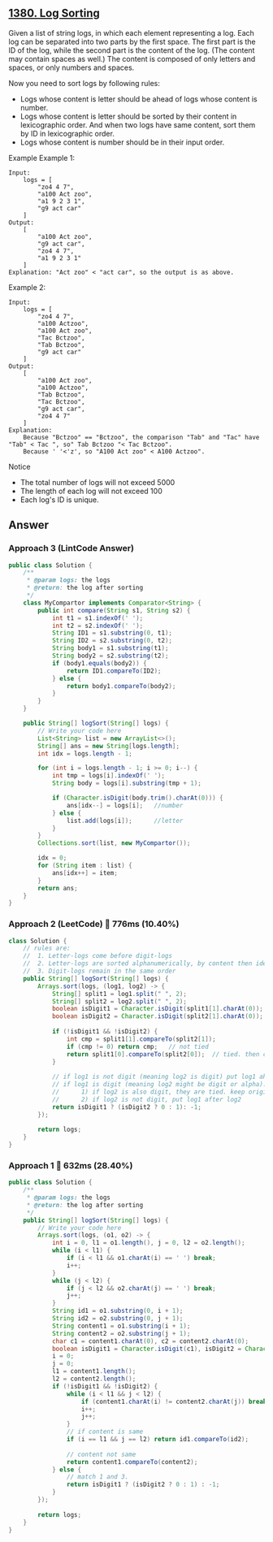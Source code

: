 ## [1380. Log Sorting](https://www.lintcode.com/problem/log-sorting/description?_from=ladder&&fromId=14)

Given a list of string logs, in which each element representing a log. Each log can be separated into two parts by the first space. The first part is the ID of the log, while the second part is the content of the log. (The content may contain spaces as well.) The content is composed of only letters and spaces, or only numbers and spaces.

Now you need to sort logs by following rules:

- Logs whose content is letter should be ahead of logs whose content is number.
- Logs whose content is letter should be sorted by their content in lexicographic order. And when two logs have same content, sort them by ID in lexicographic order.
- Logs whose content is number should be in their input order.

Example
Example 1:

```
Input:  
    logs = [
        "zo4 4 7",
        "a100 Act zoo",
        "a1 9 2 3 1",
        "g9 act car"
    ]
Output: 
    [
        "a100 Act zoo",
        "g9 act car",
        "zo4 4 7",
        "a1 9 2 3 1"
    ]
Explanation: "Act zoo" < "act car", so the output is as above.
```

Example 2:

```
Input:  
    logs = [
        "zo4 4 7",
        "a100 Actzoo",
        "a100 Act zoo",
        "Tac Bctzoo",
        "Tab Bctzoo",
        "g9 act car"
    ]
Output: 
    [
        "a100 Act zoo",
        "a100 Actzoo",
        "Tab Bctzoo",
        "Tac Bctzoo",
        "g9 act car",
        "zo4 4 7"
    ]
Explanation:
    Because "Bctzoo" == "Bctzoo", the comparison "Tab" and "Tac" have "Tab" < Tac ", so" Tab Bctzoo "< Tac Bctzoo".
    Because ' '<'z', so "A100 Act zoo" < A100 Actzoo".
```

Notice
- The total number of logs will not exceed 5000
- The length of each log will not exceed 100
- Each log's ID is unique.

## Answer
### Approach 3 (LintCode Answer)

```java
public class Solution {
    /**
     * @param logs: the logs
     * @return: the log after sorting
     */
    class MyCompartor implements Comparator<String> {
        public int compare(String s1, String s2) {
            int t1 = s1.indexOf(' ');
            int t2 = s2.indexOf(' ');
            String ID1 = s1.substring(0, t1);
            String ID2 = s2.substring(0, t2);
            String body1 = s1.substring(t1);
            String body2 = s2.substring(t2);
            if (body1.equals(body2)) {
                return ID1.compareTo(ID2);
            } else {
                return body1.compareTo(body2);
            }
        }
    }

    public String[] logSort(String[] logs) {
        // Write your code here
        List<String> list = new ArrayList<>();
        String[] ans = new String[logs.length];
        int idx = logs.length - 1;

        for (int i = logs.length - 1; i >= 0; i--) {
            int tmp = logs[i].indexOf(' ');
            String body = logs[i].substring(tmp + 1);

            if (Character.isDigit(body.trim().charAt(0))) {
                ans[idx--] = logs[i];   //number
            } else {
                list.add(logs[i]);      //letter
            }
        }
        Collections.sort(list, new MyCompartor());

        idx = 0;
        for (String item : list) {
            ans[idx++] = item;
        }
        return ans;
    }
}
```

### Approach 2 (LeetCode) :turtle: 776ms (10.40%)

```java
class Solution {
    // rules are:
    //  1. Letter-logs come before digit-logs
    //  2. Letter-logs are sorted alphanumerically, by content then identifier
    //  3. Digit-logs remain in the same order
    public String[] logSort(String[] logs) {
        Arrays.sort(logs, (log1, log2) -> {
            String[] split1 = log1.split(" ", 2);
            String[] split2 = log2.split(" ", 2);
            boolean isDigit1 = Character.isDigit(split1[1].charAt(0));
            boolean isDigit2 = Character.isDigit(split2[1].charAt(0));
            
            if (!isDigit1 && !isDigit2) {
                int cmp = split1[1].compareTo(split2[1]);
                if (cmp != 0) return cmp;   // not tied
                return split1[0].compareTo(split2[0]);  // tied. then compare identifier.
            }
            
            // if log1 is not digit (meaning log2 is digit) put log1 ahead of log2
            // if log1 is digit (meaning log2 might be digit or alpha):
            //      1) if log2 is also digit, they are tied. keep origin order
            //      2) if log2 is not digit, put log1 after log2
            return isDigit1 ? (isDigit2 ? 0 : 1): -1;
        });
        
        return logs;
    }
}
```

### Approach 1 :turtle: 632ms (28.40%)

```java
public class Solution {
    /**
     * @param logs: the logs
     * @return: the log after sorting
     */
    public String[] logSort(String[] logs) {
        // Write your code here
        Arrays.sort(logs, (o1, o2) -> {
            int i = 0, l1 = o1.length(), j = 0, l2 = o2.length();
            while (i < l1) {
                if (i < l1 && o1.charAt(i) == ' ') break;
                i++;
            }
            while (j < l2) {
                if (j < l2 && o2.charAt(j) == ' ') break;
                j++;
            }
            String id1 = o1.substring(0, i + 1);
            String id2 = o2.substring(0, j + 1);
            String content1 = o1.substring(i + 1);
            String content2 = o2.substring(j + 1);
            char c1 = content1.charAt(0), c2 = content2.charAt(0);
            boolean isDigit1 = Character.isDigit(c1), isDigit2 = Character.isDigit(c2);
            i = 0;
            j = 0;
            l1 = content1.length();
            l2 = content2.length();
            if (!isDigit1 && !isDigit2) {
                while (i < l1 && j < l2) {
                    if (content1.charAt(i) != content2.charAt(j)) break;
                    i++;
                    j++;
                }
                // if content is same
                if (i == l1 && j == l2) return id1.compareTo(id2);
                
                // content not same
                return content1.compareTo(content2);
            } else {
                // match 1 and 3.
                return isDigit1 ? (isDigit2 ? 0 : 1) : -1;
            }
        });
        
        return logs;
    }
}
```
